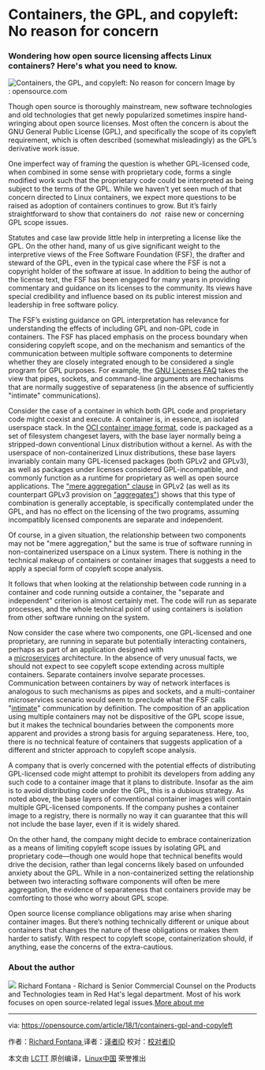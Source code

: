 Containers, the GPL, and copyleft: No reason for concern
============================================================

### Wondering how open source licensing affects Linux containers? Here's what you need to know.


![Containers, the GPL, and copyleft: No reason for concern](https://opensource.com/sites/default/files/styles/image-full-size/public/lead-images/LAW_patents4abstract_B.png?itok=6RHeRaYh "Containers, the GPL, and copyleft: No reason for concern")
Image by : opensource.com

Though open source is thoroughly mainstream, new software technologies and old technologies that get newly popularized sometimes inspire hand-wringing about open source licenses. Most often the concern is about the GNU General Public License (GPL), and specifically the scope of its copyleft requirement, which is often described (somewhat misleadingly) as the GPL’s derivative work issue.

One imperfect way of framing the question is whether GPL-licensed code, when combined in some sense with proprietary code, forms a single modified work such that the proprietary code could be interpreted as being subject to the terms of the GPL. While we haven’t yet seen much of that concern directed to Linux containers, we expect more questions to be raised as adoption of containers continues to grow. But it’s fairly straightforward to show that containers do  _not_  raise new or concerning GPL scope issues.

Statutes and case law provide little help in interpreting a license like the GPL. On the other hand, many of us give significant weight to the interpretive views of the Free Software Foundation (FSF), the drafter and steward of the GPL, even in the typical case where the FSF is not a copyright holder of the software at issue. In addition to being the author of the license text, the FSF has been engaged for many years in providing commentary and guidance on its licenses to the community. Its views have special credibility and influence based on its public interest mission and leadership in free software policy.

The FSF’s existing guidance on GPL interpretation has relevance for understanding the effects of including GPL and non-GPL code in containers. The FSF has placed emphasis on the process boundary when considering copyleft scope, and on the mechanism and semantics of the communication between multiple software components to determine whether they are closely integrated enough to be considered a single program for GPL purposes. For example, the [GNU Licenses FAQ][4] takes the view that pipes, sockets, and command-line arguments are mechanisms that are normally suggestive of separateness (in the absence of sufficiently "intimate" communications).

Consider the case of a container in which both GPL code and proprietary code might coexist and execute. A container is, in essence, an isolated userspace stack. In the [OCI container image format][5], code is packaged as a set of filesystem changeset layers, with the base layer normally being a stripped-down conventional Linux distribution without a kernel. As with the userspace of non-containerized Linux distributions, these base layers invariably contain many GPL-licensed packages (both GPLv2 and GPLv3), as well as packages under licenses considered GPL-incompatible, and commonly function as a runtime for proprietary as well as open source applications. The ["mere aggregation" clause][6] in GPLv2 (as well as its counterpart GPLv3 provision on ["aggregates"][7]) shows that this type of combination is generally acceptable, is specifically contemplated under the GPL, and has no effect on the licensing of the two programs, assuming incompatibly licensed components are separate and independent.

Of course, in a given situation, the relationship between two components may not be "mere aggregation," but the same is true of software running in non-containerized userspace on a Linux system. There is nothing in the technical makeup of containers or container images that suggests a need to apply a special form of copyleft scope analysis.

It follows that when looking at the relationship between code running in a container and code running outside a container, the "separate and independent" criterion is almost certainly met. The code will run as separate processes, and the whole technical point of using containers is isolation from other software running on the system.

Now consider the case where two components, one GPL-licensed and one proprietary, are running in separate but potentially interacting containers, perhaps as part of an application designed with a [microservices][8] architecture. In the absence of very unusual facts, we should not expect to see copyleft scope extending across multiple containers. Separate containers involve separate processes. Communication between containers by way of network interfaces is analogous to such mechanisms as pipes and sockets, and a multi-container microservices scenario would seem to preclude what the FSF calls "[intimate][9]" communication by definition. The composition of an application using multiple containers may not be dispositive of the GPL scope issue, but it makes the technical boundaries between the components more apparent and provides a strong basis for arguing separateness. Here, too, there is no technical feature of containers that suggests application of a different and stricter approach to copyleft scope analysis.

A company that is overly concerned with the potential effects of distributing GPL-licensed code might attempt to prohibit its developers from adding any such code to a container image that it plans to distribute. Insofar as the aim is to avoid distributing code under the GPL, this is a dubious strategy. As noted above, the base layers of conventional container images will contain multiple GPL-licensed components. If the company pushes a container image to a registry, there is normally no way it can guarantee that this will not include the base layer, even if it is widely shared.

On the other hand, the company might decide to embrace containerization as a means of limiting copyleft scope issues by isolating GPL and proprietary code—though one would hope that technical benefits would drive the decision, rather than legal concerns likely based on unfounded anxiety about the GPL. While in a non-containerized setting the relationship between two interacting software components will often be mere aggregation, the evidence of separateness that containers provide may be comforting to those who worry about GPL scope.

Open source license compliance obligations may arise when sharing container images. But there’s nothing technically different or unique about containers that changes the nature of these obligations or makes them harder to satisfy. With respect to copyleft scope, containerization should, if anything, ease the concerns of the extra-cautious.


### About the author

 [![](https://opensource.com/sites/default/files/styles/profile_pictures/public/pictures/picture-216.jpg?itok=R8W7jae8)][10] Richard Fontana - Richard is Senior Commercial Counsel on the Products and Technologies team in Red Hat's legal department. Most of his work focuses on open source-related legal issues.[More about me][2]

--------------------------------------------------------------------------------

via: https://opensource.com/article/18/1/containers-gpl-and-copyleft

作者：[Richard Fontana ][a]
译者：[译者ID](https://github.com/译者ID)
校对：[校对者ID](https://github.com/校对者ID)

本文由 [LCTT](https://github.com/LCTT/TranslateProject) 原创编译，[Linux中国](https://linux.cn/) 荣誉推出

[a]:https://opensource.com/users/fontana
[1]:https://opensource.com/article/18/1/containers-gpl-and-copyleft?rate=qTlANxnuA2tf0hcGE6Po06RGUzcbB-cBxbU3dCuCt9w
[2]:https://opensource.com/users/fontana
[3]:https://opensource.com/user/10544/feed
[4]:https://www.gnu.org/licenses/gpl-faq.en.html#MereAggregation
[5]:https://github.com/opencontainers/image-spec/blob/master/spec.md
[6]:https://www.gnu.org/licenses/old-licenses/gpl-2.0.en.html#section2
[7]:https://www.gnu.org/licenses/gpl.html#section5
[8]:https://www.redhat.com/en/topics/microservices
[9]:https://www.gnu.org/licenses/gpl-faq.en.html#GPLPlugins
[10]:https://opensource.com/users/fontana
[11]:https://opensource.com/users/fontana
[12]:https://opensource.com/users/fontana
[13]:https://opensource.com/tags/licensing
[14]:https://opensource.com/tags/containers
